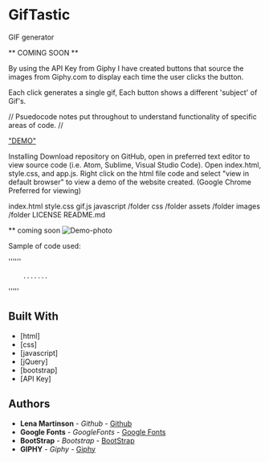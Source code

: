 # GifTastic
GIF generator


** COMING SOON ** 

By using the API Key from Giphy I have created buttons that source the images from Giphy.com to display each time 
the user clicks the button.

Each click generates a single gif, Each button shows a different 'subject' of Gif's.

// Psuedocode notes put throughout to understand functionality of specific areas of code. //

<a href=" LIVE URL HERE " alt="DEMO"> "DEMO" </a>

Installing
Download repository on GitHub, open in preferred text editor to view source code (i.e. Atom, Sublime, Visual Studio Code). Open index.html, style.css, and app.js. Right click on the html file code and select "view in default browser" to view a demo of the website created. (Google Chrome Preferred for viewing)

index.html
style.css
gif.js
javascript  /folder
css         /folder
assets      /folder
images      /folder
LICENSE
README.md

** coming soon
<img src=" IMG URL" alt="Demo-photo">

Sample of code used:


''''''
     

        .......

    

'''''

## Built With

* [html]
* [css]
* [javascript]
* [jQuery]
* [bootstrap]
* [API Key]

## Authors

* **Lena Martinson** - *Github* - [Github](https://github.com/Blonded)
* **Google Fonts** - *GoogleFonts* - [Google Fonts](https://fonts.google.com/)
* **BootStrap** - *Bootstrap* - [BootStrap](https://getbootstrap.com/)
* **GIPHY** - *Giphy* - [Giphy](https://giphy.com/)

